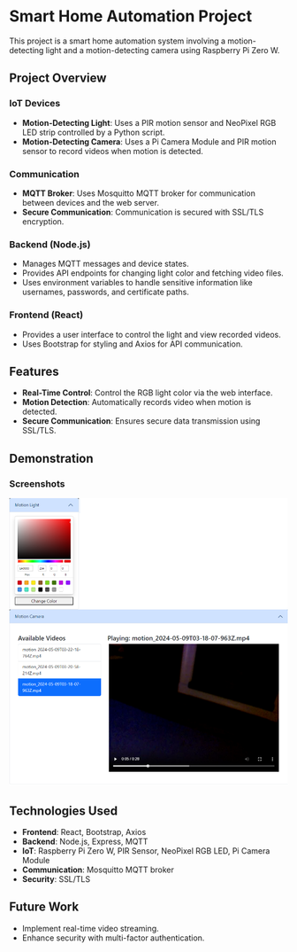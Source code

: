 # Smart Home Automation Project

This project is a smart home automation system involving a motion-detecting light and a motion-detecting camera using Raspberry Pi Zero W.

## Project Overview

### IoT Devices

- **Motion-Detecting Light**: Uses a PIR motion sensor and NeoPixel RGB LED strip controlled by a Python script.
- **Motion-Detecting Camera**: Uses a Pi Camera Module and PIR motion sensor to record videos when motion is detected.

### Communication

- **MQTT Broker**: Uses Mosquitto MQTT broker for communication between devices and the web server.
- **Secure Communication**: Communication is secured with SSL/TLS encryption.

### Backend (Node.js)

- Manages MQTT messages and device states.
- Provides API endpoints for changing light color and fetching video files.
- Uses environment variables to handle sensitive information like usernames, passwords, and certificate paths.

### Frontend (React)

- Provides a user interface to control the light and view recorded videos.
- Uses Bootstrap for styling and Axios for API communication.

## Features

- **Real-Time Control**: Control the RGB light color via the web interface.
- **Motion Detection**: Automatically records video when motion is detected.
- **Secure Communication**: Ensures secure data transmission using SSL/TLS.

## Demonstration

### Screenshots

![Light Control and Video Playback Interface](/Interface.png)

## Technologies Used

- **Frontend**: React, Bootstrap, Axios
- **Backend**: Node.js, Express, MQTT
- **IoT**: Raspberry Pi Zero W, PIR Sensor, NeoPixel RGB LED, Pi Camera Module
- **Communication**: Mosquitto MQTT broker
- **Security**: SSL/TLS

## Future Work

- Implement real-time video streaming.
- Enhance security with multi-factor authentication.